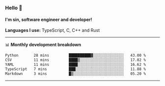 ### Hello 👋
#### I'm sin, software engineer and developer!

**Languages I use:** TypeScript, C, C++ and Rust

---
📊 **Monthly development breakdown**

<!--START_SECTION:waka-->

```txt
Python       28 mins         ██████████▓░░░░░░░░░░░░░░   43.00 %
CSV          11 mins         ████▒░░░░░░░░░░░░░░░░░░░░   17.02 %
YAML         11 mins         ████░░░░░░░░░░░░░░░░░░░░░   16.62 %
TypeScript   7 mins          ███░░░░░░░░░░░░░░░░░░░░░░   11.88 %
Markdown     3 mins          █▒░░░░░░░░░░░░░░░░░░░░░░░   05.20 %
```

<!--END_SECTION:waka-->

---
